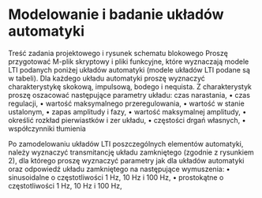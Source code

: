 # Modelowanie i badanie układów automatyki

Treść zadania projektowego i rysunek schematu blokowego
 Proszę przygotować M-plik skryptowy i pliki funkcyjne, które wyznaczają modele LTI podanych poniżej układów automatyki (modele układów LTI podane są w tabeli). Dla każdego układu automatyki proszę wyznaczyć charakterystykę skokową, impulsową, bodego i nequista. Z charakterystyk proszę oszacować następujące parametry układu: 
 czas narastania, 
•	czas regulacji, 
•	wartość maksymalnego przeregulowania, 
•	wartość w stanie ustalonym, 
•	zapas amplitudy i fazy, 
•	wartość maksymalnej amplitudy, 
•	określić rozkład pierwiastków i zer układu, 
•	częstości drgań własnych, 
•	współczynniki tłumienia 

Po zamodelowaniu układów LTI poszczególnych elementów automatyki, należy wyznaczyć transmitancję układu zamkniętego (zgodnie z rysunkiem 2), dla którego proszę wyznaczyć parametry jak dla układów automatyki oraz odpowiedź układu zamkniętego na następujące wymuszenia: 
•	sinusoidalne o częstotliwości 1 Hz, 10 Hz i 100 Hz, 
•	prostokątne o częstotliwości 1 Hz, 10 Hz i 100 Hz, 

